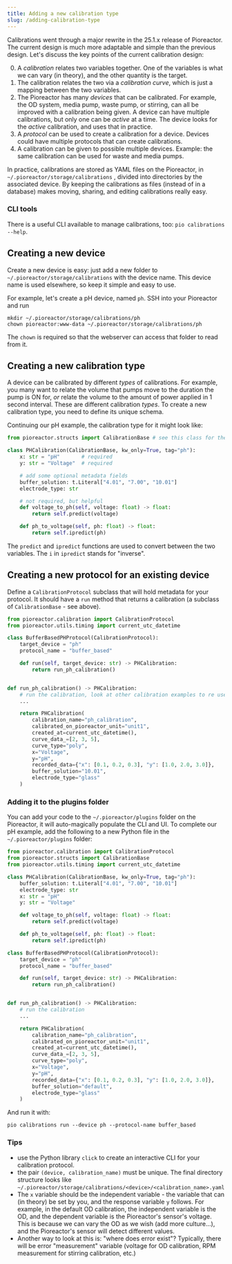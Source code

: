 ```yaml
---
title: Adding a new calibration type
slug: /adding-calibration-type
---
```


Calibrations went through a major rewrite in the 25.1.x release of Pioreactor. The current design is much more adaptable and simple than the previous design. Let's discuss the key points of the current calibration design:

0. A _calibration_ relates two variables together. One of the variables is what we can vary (in theory), and the other quantity is the target.
1. The calibration relates the two via a _calibration curve_, which is just a mapping between the two variables.
1. The Pioreactor has many _devices_ that can be calibrated. For example, the OD system, media pump, waste pump, or stirring, can all be improved with a calibration being given. A device can have multiple calibrations, but only one can be _active_ at a time. The device looks for the _active_ calibration, and uses that in practice.
2. A _protocol_ can be used to create a calibration for a device. Devices could have multiple protocols that can create calibrations.
1. A calibration can be given to possible multiple devices. Example: the same calibration can be used for waste and media pumps.

In practice, calibrations are stored as YAML files on the Pioreactor, in `~/.pioreactor/storage/calibrations` , divided into directories by the associated device. By keeping the calibrations as files (instead of in a database) makes moving, sharing, and editing calibrations really easy.

### CLI tools

There is a useful CLI available to manage calibrations, too: `pio calibrations --help`.

## Creating a new device

Create a new device is easy: just add a new folder to `~/.pioreactor/storage/calibrations` with the device name. This device name is used elsewhere, so keep it simple and easy to use.

For example, let's create a pH device, named `ph`. SSH into your Pioreactor and run
```
mkdir ~/.pioreactor/storage/calibrations/ph
chown pioreactor:www-data ~/.pioreactor/storage/calibrations/ph
```

The `chown` is required so that the webserver can access that folder to read from it.


## Creating a new calibration type

A device can be calibrated by different _types_ of calibrations. For example, you many want to relate the volume that pumps move to the duration the pump is ON for, *or* relate the volume to the amount of power applied in 1 second interval. These are different calibration _types_. To create a new calibration type, you need to define its unique schema.

Continuing our pH example, the calibration type for it might look like:

```python
from pioreactor.structs import CalibrationBase # see this class for the full list of fields

class PHCalibration(CalibrationBase, kw_only=True, tag="ph"):
    x: str = "pH"       # required
    y: str = "Voltage"  # required

    # add some optional metadata fields
    buffer_solution: t.Literal["4.01", "7.00", "10.01"]
    electrode_type: str

    # not required, but helpful
    def voltage_to_ph(self, voltage: float) -> float:
        return self.predict(voltage)

    def ph_to_voltage(self, ph: float) -> float:
        return self.ipredict(ph)
```

The `predict` and `ipredict` functions are used to convert between the two variables. The `i` in `ipredict` stands for "inverse".



## Creating a new protocol for an existing device

Define a `CalibrationProtocol` subclass that will hold metadata for your protocol. It should have a `run` method that returns a calibration (a subclass of `CalibrationBase` - see above).

```python
from pioreactor.calibration import CalibrationProtocol
from pioreactor.utils.timing import current_utc_datetime

class BufferBasedPHProtocol(CalibrationProtocol):
    target_device = "ph"
    protocol_name = "buffer_based"

    def run(self, target_device: str) -> PHCalibration:
        return run_ph_calibration()


def run_ph_calibration() -> PHCalibration:
    # run the calibration, look at other calibration examples to re use code.
    ...

    return PHCalibration(
        calibration_name="ph_calibration",
        calibrated_on_pioreactor_unit="unit1",
        created_at=current_utc_datetime(),
        curve_data_=[2, 3, 5],
        curve_type="poly",
        x="Voltage",
        y="pH",
        recorded_data={"x": [0.1, 0.2, 0.3], "y": [1.0, 2.0, 3.0]},
        buffer_solution="10.01",
        electrode_type="glass"
    )
```


### Adding it to the plugins folder

You can add your code to the `~/.pioreactor/plugins` folder on the Pioreactor, it will auto-magically populate the CLI
and UI. To complete our pH example, add the following to a new Python file in the `~/.pioreactor/plugins` folder:

```python
from pioreactor.calibration import CalibrationProtocol
from pioreactor.structs import CalibrationBase
from pioreactor.utils.timing import current_utc_datetime

class PHCalibration(CalibrationBase, kw_only=True, tag="ph"):
    buffer_solution: t.Literal["4.01", "7.00", "10.01"]
    electrode_type: str
    x: str = "pH"
    y: str = "Voltage"

    def voltage_to_ph(self, voltage: float) -> float:
        return self.predict(voltage)

    def ph_to_voltage(self, ph: float) -> float:
        return self.ipredict(ph)

class BufferBasedPHProtocol(CalibrationProtocol):
    target_device = "ph"
    protocol_name = "buffer_based"

    def run(self, target_device: str) -> PHCalibration:
        return run_ph_calibration()


def run_ph_calibration() -> PHCalibration:
    # run the calibration
    ...

    return PHCalibration(
        calibration_name="ph_calibration",
        calibrated_on_pioreactor_unit="unit1",
        created_at=current_utc_datetime(),
        curve_data_=[2, 3, 5],
        curve_type="poly",
        x="Voltage",
        y="pH",
        recorded_data={"x": [0.1, 0.2, 0.3], "y": [1.0, 2.0, 3.0]},
        buffer_solution="default",
        electrode_type="glass"
    )

```

And run it with:
```
pio calibrations run --device ph --protocol-name buffer_based
```

### Tips

 - use the Python library `click` to create an interactive CLI for your calibration protocol.
 - the pair `(device, calibration_name)` must be unique. The final directory structure looks like `~/.pioreactor/storage/calibrations/<device>/<calibration_name>.yaml`
 - The `x` variable should be the independent variable - the variable that can (in theory) be set by you, and the response variable `y` follows. For example, in the default OD calibration, the independent variable is the OD, and the dependent variable is the Pioreactor's sensor's voltage. This is because we can vary the OD as we wish (add more culture...), and the Pioreactor's sensor will detect different values.
 - Another way to look at this is: "where does error exist"? Typically, there will be error "measurement" variable (voltage for OD calibration, RPM measurement for stirring calibration, etc.)

